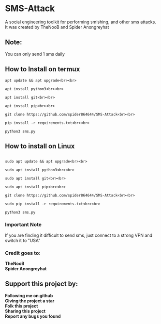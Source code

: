 # SMS-Attack
A social engineering toolkit for performing smishing, and other sms attacks. <br>
It was created by TheNooB and Spider Anongreyhat<br>

## Note:
You can only send 1 sms daily

## How to Install on termux
```
apt update && apt upgrade<br><br>

apt install python3<br><br>

apt install git<br><br>

apt install pip<br><br>

git clone https://github.com/spider864644/SMS-Attack<br><br>

pip install -r requirements.txt<br><br>

python3 sms.py

```

## How to install on Linux

```

sudo apt update && apt upgrade<br><br>

sudo apt install python3<br><br>

sudo apt install git<br><br>

sudo apt install pip<br><br>

git clone https://github.com/spider864644/SMS-Attack<br><br>

sudo pip install -r requirements.txt<br><br>

python3 sms.py

```

### Important Note

If you are finding it difficult to send sms, just connect to a strong VPN and switch it to "USA"

### Credit goes to:
<b>TheNooB<br>
Spider Anongreyhat</b>

## Support this project by:
<b>
Following me on github<br>
Giving the project a star<br>
Folk this project<br>
Sharing this project<br>
Report any bugs you found

</b>

